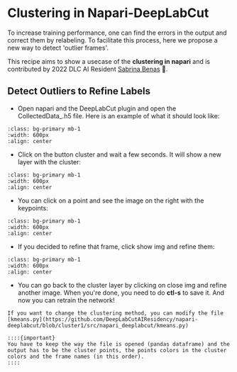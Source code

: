 
# Clustering in Napari-DeepLabCut

To increase training performance, one can find the errors in the output and correct them by relabeling. To facilitate this process, here we propose a new way to detect 'outlier frames'.

This recipe aims to show a usecase of the **clustering in napari** and is contributed by 2022 DLC AI Resident [Sabrina Benas](https://twitter.com/Sabrineiitor) 💜.


## Detect Outliers to Refine Labels 

- Open napari and the DeepLabCut plugin and open the CollectedData_<ScorerName>.h5 file. Here is an example of what it should look like: 


```{image} ../images/1.png
:class: bg-primary mb-1
:width: 600px
:align: center
```


- Click on the button cluster and wait a few seconds. It will show a new layer with the cluster: 

```{image} ../images/2.png
:class: bg-primary mb-1
:width: 600px
:align: center
```

- You can click on a point and see the image on the right with the keypoints: 



```{image} ../images/2_b.png
:class: bg-primary mb-1
:width: 600px
:align: center
```

- If you decided to refine that frame, click show img and refine them:

```{image} ../images/3.png
:class: bg-primary mb-1
:width: 600px
:align: center
```


- You can go back to the cluster layer by clicking on close img and refine another image. When you're done, you need to do **ctl-s** to save it. And now you can retrain the network!

```{hint} 
If you want to change the clustering method, you can modify the file [kmeans.py](https://github.com/DeepLabCutAIResidency/napari-deeplabcut/blob/cluster1/src/napari_deeplabcut/kmeans.py)

::::{important}
You have to keep the way the file is opened (pandas dataframe) and the output has to be the cluster points, the points colors in the cluster colors and the frame names (in this order).
::::

```